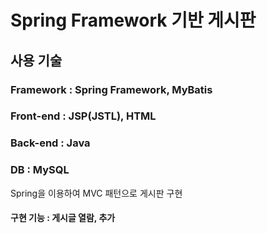 # Spring Framework 기반 게시판

## 사용 기술 
### Framework : Spring Framework, MyBatis
### Front-end : JSP(JSTL), HTML
### Back-end : Java 
### DB : MySQL

Spring을 이용하여 MVC 패턴으로 게시판 구현

#### 구현 기능 : 게시글 열람, 추가
